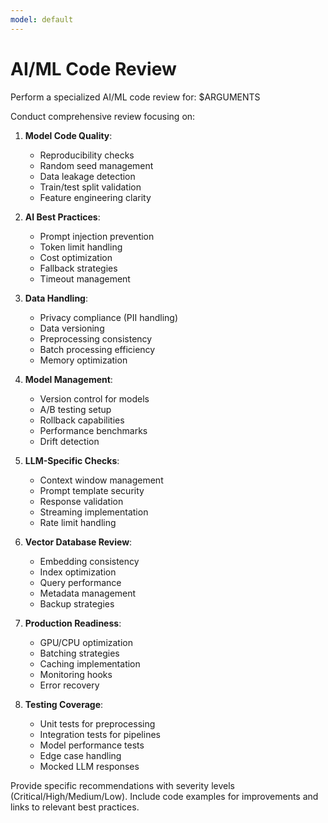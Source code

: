 ```yaml
---
model: default
---
```


# AI/ML Code Review

Perform a specialized AI/ML code review for: $ARGUMENTS

Conduct comprehensive review focusing on:

1. **Model Code Quality**:
   - Reproducibility checks
   - Random seed management
   - Data leakage detection
   - Train/test split validation
   - Feature engineering clarity

2. **AI Best Practices**:
   - Prompt injection prevention
   - Token limit handling
   - Cost optimization
   - Fallback strategies
   - Timeout management

3. **Data Handling**:
   - Privacy compliance (PII handling)
   - Data versioning
   - Preprocessing consistency
   - Batch processing efficiency
   - Memory optimization

4. **Model Management**:
   - Version control for models
   - A/B testing setup
   - Rollback capabilities
   - Performance benchmarks
   - Drift detection

5. **LLM-Specific Checks**:
   - Context window management
   - Prompt template security
   - Response validation
   - Streaming implementation
   - Rate limit handling

6. **Vector Database Review**:
   - Embedding consistency
   - Index optimization
   - Query performance
   - Metadata management
   - Backup strategies

7. **Production Readiness**:
   - GPU/CPU optimization
   - Batching strategies
   - Caching implementation
   - Monitoring hooks
   - Error recovery

8. **Testing Coverage**:
   - Unit tests for preprocessing
   - Integration tests for pipelines
   - Model performance tests
   - Edge case handling
   - Mocked LLM responses

Provide specific recommendations with severity levels (Critical/High/Medium/Low). Include code examples for improvements and links to relevant best practices.
